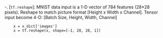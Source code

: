 -. [`tf.reshape`]: MNIST data input is a 1-D vector of 784 features (28*28 pixels). Reshape to match picture format [Height x Width x Channel]. Tensor input become 4-D: [Batch Size, Height, Width, Channel]
```
    x = x_dict['images']
    x = tf.reshape(x, shape=[-1, 28, 28, 1])
```
